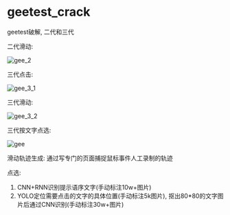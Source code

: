 # geetest_crack
geetest破解, 二代和三代

二代滑动:

![gee_2](https://github.com/zhiying8710/geetest_crack/raw/master/imgs/gee_2.gif)

三代点击:

![gee_3_1](https://github.com/zhiying8710/geetest_crack/raw/master/imgs/gee_3_1.gif)

三代滑动:

![gee_3_2](https://github.com/zhiying8710/geetest_crack/raw/master/imgs/gee_3_2.gif)

三代按文字点选:

![gee](https://github.com/zhiying8710/geetest_crack/raw/master/imgs/gee_3_3.gif)





滑动轨迹生成: 通过写专门的页面捕捉鼠标事件人工录制的轨迹 

点选: 

1. CNN+RNN识别提示语序文字(手动标注10w+图片)
2. YOLO定位需要点击的文字的具体位置(手动标注5k图片), 抠出80*80的文字图片后通过CNN识别(手动标注30w+图片)

